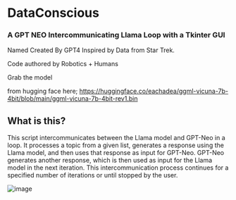 # DataConscious
### A GPT NEO Intercommunicating Llama Loop with a Tkinter GUI

Named Created By GPT4 Inspired by Data from Star Trek.

Code authored by Robotics + Humans

Grab the model 

from hugging face here; https://huggingface.co/eachadea/ggml-vicuna-7b-4bit/blob/main/ggml-vicuna-7b-4bit-rev1.bin
## What is this? 
This script intercommunicates between the Llama model and GPT-Neo in a loop. It processes a topic from a given list, generates a response using the Llama model, and then uses that response as input for GPT-Neo. GPT-Neo generates another response, which is then used as input for the Llama model in the next iteration. This intercommunication process continues for a specified number of iterations or until stopped by the user.

![image](https://user-images.githubusercontent.com/34530588/230702352-70bfcbaa-3515-4acf-9e93-ffda159040c9.png)
